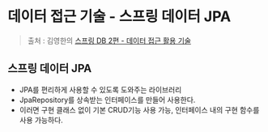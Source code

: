 데이터 접근 기술 - 스프링 데이터 JPA
==
> 출처 : 김영한의 [스프링 DB 2편 - 데이터 접근 활용 기술](https://www.inflearn.com/course/%EC%8A%A4%ED%94%84%EB%A7%81-db-2/dashboard)



스프링 데이터 JPA
-- 
- JPA를 편리하게 사용할 수 있도록 도와주는 라이브러리
- JpaRepository를 상속받는 인터페이스를 만들어 사용한다.
- 이러면 구현 클래스 없이 기본 CRUD기능 사용 가능, 인터페이스 내의 구현 함수를 사용 가능하다.